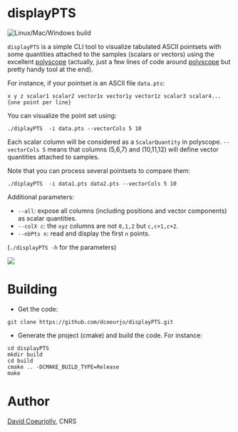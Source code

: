 # displayPTS
![Linux/Mac/Windows build](https://github.com/dcoeurjo/displayPTS/workflows/Linux/Mac/Windows%20build/badge.svg)

`displayPTS` is a simple CLI tool to visualize tabulated ASCII
pointsets with some quantities attached to the samples (scalars or
vectors) using the excellent [polyscope](https://polyscope.run) (actually, just a few
lines of code around [polyscope](https://polyscope.run) but pretty
handy tool at the end).

For instance, if your pointset is an ASCII file `data.pts`:
```
x y z scalar1 scalar2 vector1x vector1y vector1z scalar3 scalar4...
{one point per line}
```

You can visualize the point set using:

```
./diplayPTS  -i data.pts --vectorCols 5 10
```
Each scalar column will be considered as a `ScalarQuantity` in
polyscope. `--vectorCols 5` means that columns (5,6,7) and (10,11,12)
will define  vector quantities attached to samples.

Note that  you can process several pointsets to compare them:
```
./diplayPTS  -i data1.pts data2.pts --vectorCols 5 10
```

Additional parameters:
* `--all`: expose all columns (including positions and vector components) as scalar quantities.
* `--colX c`: the `xyz` columns are not `0,1,2` but `c,c+1,c+2`.
* `--nbPts n`: read and display the first `n` points.

(`./displayPTS -h` for the parameters)

![](screenshot.png)


# Building

* Get the code:
```
git clone https://github.com/dcoeurjo/displayPTS.git
```

* Generate the project (cmake) and build the code. For instance:
```
cd displayPTS
mkdir build
cd build
cmake .. -DCMAKE_BUILD_TYPE=Release
make
```

# Author

[David Coeurjolly](https://perso.liris.cnrs.fr/david.coeurjolly), CNRS
